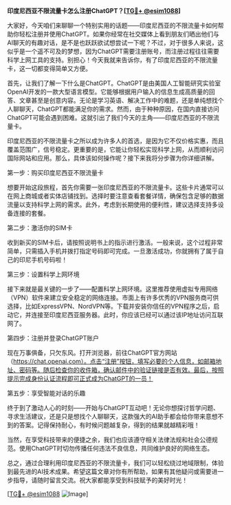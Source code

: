 **印度尼西亚不限流量卡怎么注册ChatGPT？[[TG💪+ @esim1088](https://t.me/s/esim1088)]**

大家好，今天咱们来聊聊一个特别实用的话题——印度尼西亚的不限流量卡如何帮助你轻松注册并使用ChatGPT。如果你经常在社交媒体上看到朋友们晒出他们与AI聊天的有趣对话，是不是也跃跃欲试想尝试一下呢？不过，对于很多人来说，这似乎是一个遥不可及的梦想，因为ChatGPT需要注册账号，而注册过程往往需要科学上网工具的支持。别担心！今天我就来告诉你，有了印度尼西亚的不限流量卡，这一切都变得简单又方便。

首先，让我们了解一下什么是ChatGPT。ChatGPT是由美国人工智能研究实验室OpenAI开发的一款大型语言模型。它能够根据用户输入的信息生成高质量的回答、文章甚至是创意内容。无论是学习英语、解决工作中的难题，还是单纯想找个人聊聊天，ChatGPT都能满足你的需求。然而，由于种种原因，在国内直接访问ChatGPT可能会遇到困难。这就引出了我们今天的主角——印度尼西亚的不限流量卡。

印度尼西亚的不限流量卡之所以成为许多人的首选，是因为它不仅价格实惠，而且覆盖范围广，信号稳定。更重要的是，它能让你轻松实现科学上网，从而顺利访问国际网站和应用。那么，具体该如何操作呢？接下来我将分步骤为你详细讲解。

第一步：购买印度尼西亚不限流量卡

想要开始这段旅程，首先你需要一张印度尼西亚的不限流量卡。这些卡片通常可以在网上商城或者实体店铺找到。选择时要注意查看套餐详情，确保包含足够的数据流量以支持科学上网的需求。此外，考虑到长期使用的便利性，建议选择支持多设备连接的套餐。

第二步：激活你的SIM卡

收到新买的SIM卡后，请按照说明书上的指示进行激活。一般来说，这个过程非常简单，只需插入手机并拨打指定号码即可完成。一旦激活成功，你就拥有了属于自己的印尼手机号码啦！

第三步：设置科学上网环境

接下来就是最关键的一步了——配置科学上网环境。这里推荐使用虚拟专用网络（VPN）软件来建立安全稳定的网络连接。市面上有许多优秀的VPN服务商可供选择，比如ExpressVPN、NordVPN等。下载并安装你信任的VPN程序之后，启动它，并连接至印度尼西亚服务器。此时，你应该已经可以通过该IP地址访问互联网了。

第四步：注册并登录ChatGPT账户

现在万事俱备，只欠东风。打开浏览器，前往ChatGPT官方网站（https://chat.openai.com）。点击“注册”按钮，填写必要的个人信息，如邮箱地址、密码等。随后检查你的收件箱，确认邮件中的验证链接是否有效。最后，按照提示完成身份认证流程即可正式成为ChatGPT的一员！

第五步：享受智能对话的乐趣

终于到了激动人心的时刻——开始与ChatGPT互动吧！无论你想探讨哲学问题、寻求生活建议，还是只是想找个人聊聊天，这款强大的AI助手都会给你带来意想不到的答案。记得保持耐心，有时候问题越复杂，得到的结果就越精彩哦！

当然，在享受科技带来的便捷之余，我们也应该遵守相关法律法规和社会公德规范。使用ChatGPT时切勿传播任何违法不良信息，共同维护良好的网络生态。

总之，通过合理利用印度尼西亚的不限流量卡，我们可以轻松绕过地域限制，体验到最先进的AI技术成果。希望这篇文章对你有所帮助，如果有其他疑问或需要进一步指导，请随时留言交流。祝大家都能享受到科技赋予的美好时光！

[[TG💪+ @esim1088](https://t.me/s/esim1088) ![Image](https://i.postimg.cc/4NQfJmqS/Snipaste-2025-05-13-00-14-12.png)]